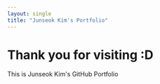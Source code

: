 ```yaml
---
layout: single
title: "Junseok Kim's Portfolio"
---
```


# Thank you for visiting :D

This is Junseok Kim's GitHub Portfolio
